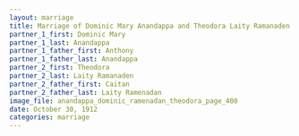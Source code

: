 ```yaml
---
layout: marriage
title: Marriage of Dominic Mary Anandappa and Theodora Laity Ramanaden
partner_1_first: Dominic Mary
partner_1_last: Anandappa
partner_1_father_first: Anthony
partner_1_father_last: Anandappa
partner_2_first: Theodora
partner_2_last: Laity Ramanaden
partner_2_father_first: Caitan
partner_2_father_last: Laity Ramenadan
image_file: anandappa_dominic_ramenadan_theodora_page_400
date: October 30, 1912
categories: marriage
---
```


